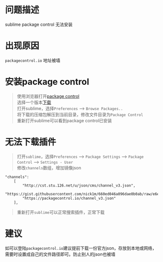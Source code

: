 # 问题描述
sublime package control 无法安装

# 出现原因
`packagecontrol.io` 地址被墙

# 安装package control
> 使用浏览器打开[package control](https://github.com/wbond/package_control/releases) <br />
> 选择一个版本[下载](https://github.com/wbond/package_control/archive/3.3.0.zip) <br />
> 打开sublime，选择`Preferences` --> `Browse Packages..` <br />
> 将下载的压缩包解压到当前目录，修改文件目录为`Package Control` <br />
> 重新打开sublime可以看到package control已安装

# 无法下载插件
> 打开`sublime`，选择`Preferences` --> `Package Settings` --> `Package Control` --> `Settings - User` <br />
> 修改`channels`数组，增加镜像json
```
"channels":
	[
		"http://cst.stu.126.net/u/json/cms/channel_v3.json",
		"https://gist.githubusercontent.com/nick1m/660ed046a096dae0b0ab/raw/e6e9e23a0bb48b44537f61025fbc359f8d586eb4/channel_v3.json",
		"https://packagecontrol.io/channel_v3.json"
	],
```
> 重新打开`sublime`可以正常搜索插件，正常下载

# 建议
如可以登陆`packagecontrol.io`建议提前下载一份官方json，存放到本地或网络，需要时设置成自己的文件路径即可。防止别人的json也被墙
